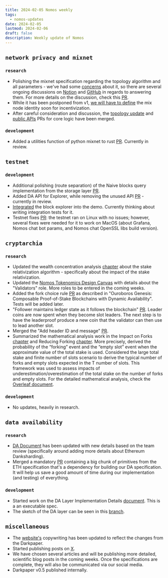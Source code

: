 ```yaml
---
title: 2024-02-05 Nomos weekly
tags:
  - nomos-updates
date: 2024-02-05
lastmod: 2024-02-06
draft: false
description: Weekly update of Nomos
---
```

## `network privacy and mixnet`

### `research`

- Polishing the mixnet specification regarding the topology algorithm and all parameters - we've had some [concerns](https://www.notion.so/Mixnet-Specification-807b624444a54a4b88afa1cc80e100c2?d=80f00df5f08843bd95d7cf3552bad4c1#8aec5ec23da548388ce89e56ba21cd9f) about it, so there are several ongoing discussions on [Notion](https://www.notion.so/Mixnet-Specification-807b624444a54a4b88afa1cc80e100c2?d=7aaa6b805985476794a33359d21660b4#e041fafe4de54efd9ea142e551f1fc48) and [GitHub](https://github.com/logos-co/nomos-specs/pull/57#discussion_r1472490489) in regards to answering them. For more details on the discussion, check this [PR](https://github.com/logos-co/nomos-specs/pull/61).
- While it has been postponed from v1, [we will have to define](https://www.notion.so/Mixnet-Specification-807b624444a54a4b88afa1cc80e100c2?d=6b520f4f0fbd41de96cf9978c5339610#d0f5c0ef93474179b49af149893226d3) the mix node identity soon for incentivization. 
- After careful consideration and discussion, the [topology update](https://github.com/logos-co/nomos-specs/pull/56) and [public APIs](https://github.com/logos-co/nomos-specs/pull/57) PRs for core logic have been merged.

### `development`

- Added a utilities function of python mixnet to rust [PR](https://github.com/logos-co/nomos-node/pull/575). Currently in review.

## `testnet`

### `development`

- Additional polishing (route separation) of the Naive blocks query implementation from the storage layer [PR](https://github.com/logos-co/nomos-node/pull/566).
- Added DA API for Explorer, while removing the unused API [PR](https://github.com/logos-co/nomos-node/pull/576) - currently in review.
- [Integrated](https://github.com/logos-co/nomos-node/tree/integrate-explorer) the block explorer into the demo. Currently thinking about writing integration tests for it.
- Testnet fixes [PR](https://github.com/logos-co/nomos-node/pull/574): the testnet ran on Linux with no issues; however, several fixes were needed for it to work on MacOS (about Grafana, Nomos chat bot params, and Nomos chat OpenSSL libs build version).

## `cryptarchia`

### `research`

- Updated the wealth concentration analysis [chapter](https://www.notion.so/Does-Crypsinous-Leader-Election-Function-lead-to-wealth-concentration-in-PoS-b81f07a791b745438443f51f00ac258f#1df422f6cc204cb8b362f41cda260b8b) about the stake relativization algorithm - specifically about the impact of the stake relativization.
- Updated the [Nomos Tokenomics Design Canvas](https://www.notion.so/Nomos-Tokenomics-Design-Canvas-e62e78ee0f8c4a719d1f6ffb08574241) with details about the "Validators" role. More roles to be entered in the coming weeks.
- Added the fork choice rule [PR](https://github.com/logos-co/nomos-specs/pull/58) as described in "Ouroboros Genesis: Composable Proof-of-Stake Blockchains with Dynamic Availability". Tests will be added later.
- "Follower maintains ledger state as it follows the blockchain" [PR](https://github.com/logos-co/nomos-specs/pull/62). Leader coins are now spent when they become slot leaders. The next step is to have the leaderproof produce a new coin that the validator can then use to lead another slot.
- Merged the "Add header ID and message" [PR](https://github.com/logos-co/nomos-specs/pull/52).
- Summarized the mathematical analysis work in the Impact on Forks [chapter](https://www.notion.so/Impacts-of-Approximate-Total-Stake-1b9a248b222449c68c70fb645a733b03#843c7c5e84854f458ada2d91813ea5f4) and Reducing Forking [chapter](https://www.notion.so/Impacts-of-Approximate-Total-Stake-1b9a248b222449c68c70fb645a733b03#fa783cb6d21b42809b1c06b2c6d68f07). More precisely, derived the probability of the “forking” event and the “empty slot” event when the approximate value of the total stake is used. Considered the large total stake and finite number of slots scenario to derive the typical number of forks and empty slots expected in the T number of slots. This framework was used to assess impacts of underestimation/overestimation of the total stake on the number of forks and empty slots. For the detailed mathematical analysis, check the [Overleaf document](https://www.overleaf.com/project/656dfacf4929b4a3d6d2ffe5).

### `development`

- No updates, heavily in research.

## `data availability`

### `research`

- [DA Document](https://www.notion.so/DA-Layer-Comparison-Table-5848811f0af042e2b24c10d3cea9b0a8) has been updated with new details based on the team review (specifically around adding more details about Ethereum Danksharding).
- Merged a mandatory [PR](https://github.com/logos-co/nomos-specs/pull/60) containing a big chunk of primitives from the ETH specification that's a dependency for building our DA specification. It will help us save a good amount of time during our implementation (and testing) of everything.

### `development`

- Started work on the DA Layer Implementation Details [document](https://www.notion.so/DA-Layer-Cryptographic-Implementation-Details-4d8ca269e96d4fdcb05abc70426c5e7c?d=b2cd8254d6b240d89e029e9d7518ba17#99b607ee531340718520a142e281bda9). This is a an executable spec.
- The sketch of the DA layer can be seen in this [branch](https://github.com/logos-co/nomos-specs/tree/da-specs).

## `miscellaneous`

- The [website's](https://nomos.tech/) copywriting has been updated to reflect the changes from the Darkpaper.
- Started publishing posts on [X](https://twitter.com/Nomos_tech).
- We have chosen several articles and will be publishing more detailed, scientific blog posts in the coming weeks. Once the specifications are complete, they will also be communicated via our social media.
- Darkpaper v0.5 published internally.